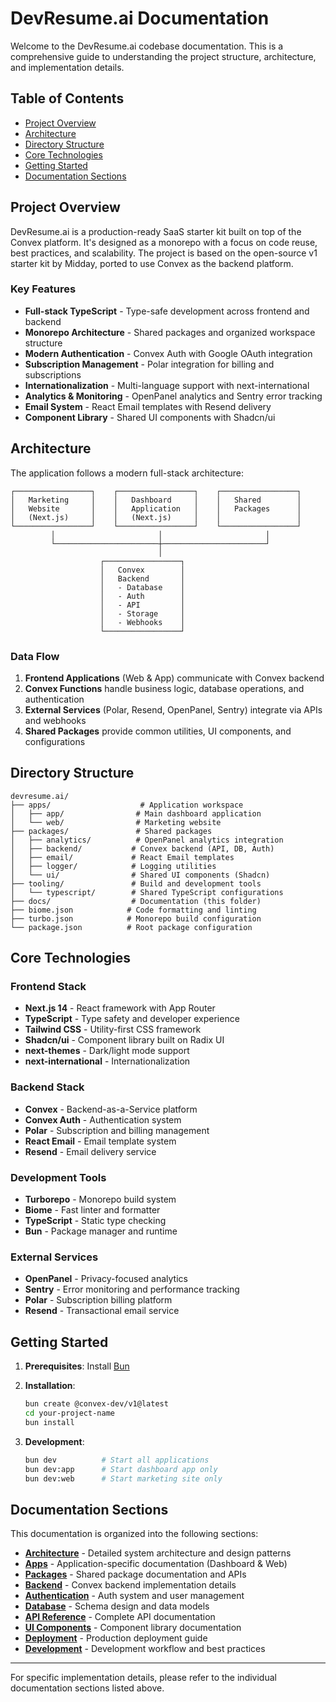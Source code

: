 # DevResume.ai Documentation

Welcome to the DevResume.ai codebase documentation. This is a comprehensive guide to understanding the project structure, architecture, and implementation details.

## Table of Contents

- [Project Overview](#project-overview)
- [Architecture](#architecture)
- [Directory Structure](#directory-structure)
- [Core Technologies](#core-technologies)
- [Getting Started](#getting-started)
- [Documentation Sections](#documentation-sections)

## Project Overview

DevResume.ai is a production-ready SaaS starter kit built on top of the Convex platform. It's designed as a monorepo with a focus on code reuse, best practices, and scalability. The project is based on the open-source v1 starter kit by Midday, ported to use Convex as the backend platform.

### Key Features

- **Full-stack TypeScript** - Type-safe development across frontend and backend
- **Monorepo Architecture** - Shared packages and organized workspace structure
- **Modern Authentication** - Convex Auth with Google OAuth integration
- **Subscription Management** - Polar integration for billing and subscriptions
- **Internationalization** - Multi-language support with next-international
- **Analytics & Monitoring** - OpenPanel analytics and Sentry error tracking
- **Email System** - React Email templates with Resend delivery
- **Component Library** - Shared UI components with Shadcn/ui

## Architecture

The application follows a modern full-stack architecture:

```
┌─────────────────┐    ┌─────────────────┐    ┌─────────────────┐
│   Marketing     │    │   Dashboard     │    │   Shared        │
│   Website       │    │   Application   │    │   Packages      │
│   (Next.js)     │    │   (Next.js)     │    │                 │
└─────────────────┘    └─────────────────┘    └─────────────────┘
         │                       │                       │
         └───────────────────────┼───────────────────────┘
                                 │
                    ┌─────────────────┐
                    │   Convex        │
                    │   Backend       │
                    │   - Database    │
                    │   - Auth        │
                    │   - API         │
                    │   - Storage     │
                    │   - Webhooks    │
                    └─────────────────┘
```

### Data Flow

1. **Frontend Applications** (Web & App) communicate with Convex backend
2. **Convex Functions** handle business logic, database operations, and authentication
3. **External Services** (Polar, Resend, OpenPanel, Sentry) integrate via APIs and webhooks
4. **Shared Packages** provide common utilities, UI components, and configurations

## Directory Structure

```
devresume.ai/
├── apps/                    # Application workspace
│   ├── app/                # Main dashboard application
│   └── web/                # Marketing website
├── packages/               # Shared packages
│   ├── analytics/          # OpenPanel analytics integration
│   ├── backend/           # Convex backend (API, DB, Auth)
│   ├── email/             # React Email templates
│   ├── logger/            # Logging utilities
│   └── ui/                # Shared UI components (Shadcn)
├── tooling/               # Build and development tools
│   └── typescript/        # Shared TypeScript configurations
├── docs/                  # Documentation (this folder)
├── biome.json            # Code formatting and linting
├── turbo.json            # Monorepo build configuration
└── package.json          # Root package configuration
```

## Core Technologies

### Frontend Stack
- **Next.js 14** - React framework with App Router
- **TypeScript** - Type safety and developer experience
- **Tailwind CSS** - Utility-first CSS framework
- **Shadcn/ui** - Component library built on Radix UI
- **next-themes** - Dark/light mode support
- **next-international** - Internationalization

### Backend Stack
- **Convex** - Backend-as-a-Service platform
- **Convex Auth** - Authentication system
- **Polar** - Subscription and billing management
- **React Email** - Email template system
- **Resend** - Email delivery service

### Development Tools
- **Turborepo** - Monorepo build system
- **Biome** - Fast linter and formatter
- **TypeScript** - Static type checking
- **Bun** - Package manager and runtime

### External Services
- **OpenPanel** - Privacy-focused analytics
- **Sentry** - Error monitoring and performance tracking
- **Polar** - Subscription billing platform
- **Resend** - Transactional email service

## Getting Started

1. **Prerequisites**: Install [Bun](https://bun.sh/docs/installation)

2. **Installation**:
   ```bash
   bun create @convex-dev/v1@latest
   cd your-project-name
   bun install
   ```

3. **Development**:
   ```bash
   bun dev          # Start all applications
   bun dev:app      # Start dashboard app only
   bun dev:web      # Start marketing site only
   ```

## Documentation Sections

This documentation is organized into the following sections:

- **[Architecture](./architecture.md)** - Detailed system architecture and design patterns
- **[Apps](./apps.md)** - Application-specific documentation (Dashboard & Web)
- **[Packages](./packages.md)** - Shared package documentation and APIs
- **[Backend](./backend.md)** - Convex backend implementation details
- **[Authentication](./authentication.md)** - Auth system and user management
- **[Database](./database.md)** - Schema design and data models
- **[API Reference](./api-reference.md)** - Complete API documentation
- **[UI Components](./ui-components.md)** - Component library documentation
- **[Deployment](./deployment.md)** - Production deployment guide
- **[Development](./development.md)** - Development workflow and best practices

---

For specific implementation details, please refer to the individual documentation sections listed above. 